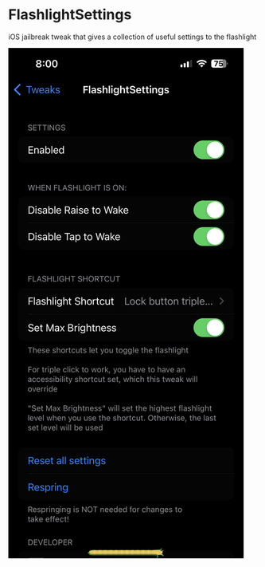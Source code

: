 # FlashlightSettings
iOS jailbreak tweak that gives a collection of useful settings to the flashlight

![screenshot](https://raw.githubusercontent.com/wrp1002/FlashlightSettings/88d4bf1f3eb58cc62d1571f7d55f0987c4cfe3fd/Screenshot1.png)
